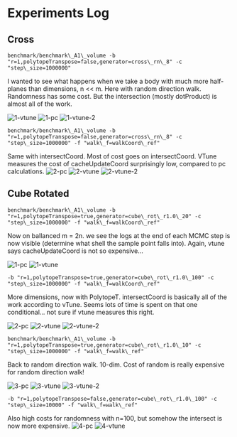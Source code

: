 # Experiments Log

## Cross

```
benchmark/benchmark\_A1\_volume -b "r=1,polytopeTranspose=false,generator=cross\_rn\_8" -c "step\_size=1000000"
``` 
I wanted to see what happens when we take a body with much more half-planes than dimensions, n << m.
Here with random direction walk.
Randomness has some cost. But the intersection (mostly dotProduct) is almost all of the work.

![1-vtune](./experiment1_cross/1_vtune.jpeg)
![1-pc](./experiment1_cross/1_pc.jpeg)
![1-vtune-2](./experiment1_cross/1_vtune_2.jpeg)


``` 
benchmark/benchmark\_A1\_volume -b "r=1,polytopeTranspose=false,generator=cross\_rn\_8" -c "step\_size=1000000" -f "walk\_f=walkCoord\_ref"
```
Same with intersectCoord. Most of cost goes on intersectCoord. 
VTune measures the cost of cacheUpdateCoord surprisingly low, compared to pc calculations.
![2-pc](./experiment1_cross/2_pc.jpeg)
![2-vtune](./experiment1_cross/2_vtune.jpeg)
![2-vtune-2](./experiment1_cross/2_vtune_2.jpeg)

## Cube Rotated


``` 
benchmark/benchmark\_A1\_volume -b "r=1,polytopeTranspose=true,generator=cube\_rot\_r1.0\_20" -c "step\_size=1000000" -f "walk\_f=walkCoord\_ref"
``` 
Now on ballanced m = 2n. we see the logs at the end of each MCMC step is now visible (determine what shell the sample point falls into).
Again, vtune says cacheUpdateCoord is not so expensive...

![1-pc](./experiment2_cube/1_pc.jpeg)
![1-vtune](./experiment2_cube/1_vtune.jpeg)


``` 
-b "r=1,polytopeTranspose=true,generator=cube\_rot\_r1.0\_100" -c "step\_size=1000000" -f "walk\_f=walkCoord\_ref"
``` 
More dimensions, now with PolytopeT. intersectCoord is basically all of the work according to vTune.
Seems lots of time is spent on that one conditional... not sure if vtune measures this right.

![2-pc](./experiment2_cube/2_pc.jpeg)
![2-vtune](./experiment2_cube/2_vtune.jpeg)
![2-vtune-2](./experiment2_cube/2_vtune_2.jpeg)


``` 
benchmark/benchmark\_A1\_volume -b "r=1,polytopeTranspose=true,generator=cube\_rot\_r1.0\_10" -c "step\_size=1000000" -f "walk\_f=walk\_ref"
``` 
Back to random direction walk. 10-dim.
Cost of random is really expensive for random direction walk!

![3-pc](./experiment2_cube/3_pc.jpeg)
![3-vtune](./experiment2_cube/3_vtune.jpeg)
![3-vtune-2](./experiment2_cube/3_vtune_2.jpeg)

```
-b "r=1,polytopeTranspose=false,generator=cube\_rot\_r1.0\_100" -c "step\_size=10000" -f "walk\_f=walk\_ref" 
```
Also high costs for randomness with n=100, but somehow the intersect is now more expensive.
![4-pc](./experiment2_cube/4_pc.jpeg)
![4-vtune](./experiment2_cube/4_vtune.jpeg)




 
